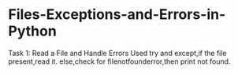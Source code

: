 # Files-Exceptions-and-Errors-in-Python
Task 1: Read a File and Handle Errors 
Used try and except,if the file present,read it.
else,check for filenotfounderror,then print not found.
